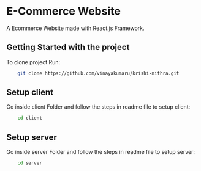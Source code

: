 # E-Commerce Website

A Ecommerce Website made with React.js Framework.

## Getting Started with the project

To clone project Run:

```bash
    git clone https://github.com/vinayakumaru/krishi-mithra.git
```

## Setup client

Go inside client Folder and follow the steps in readme file to setup client:

```bash
    cd client
```

## Setup server

Go inside server Folder and follow the steps in readme file to setup server:

```bash
    cd server
```